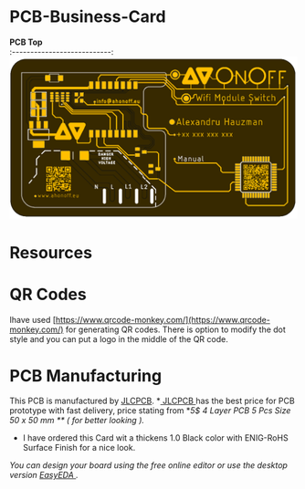# PCB-Business-Card

**PCB Top**                       
:---------------------------:
<img src="image/Top.PNG">  

# Resources

# QR Codes <a name="id3"></a>

Ihave used [https://www.qrcode-monkey.com/](https://www.qrcode-monkey.com/) for generating QR codes.  There is option to modify the dot style and you can put a logo in the middle of the QR code.


# PCB Manufacturing <a name="id3"></a>

This PCB is manufactured by [JLCPCB](https://jlcpcb.com/). 
*[ JLCPCB ](https://jlcpcb.com/) has the best price for PCB prototype with fast delivery, price stating from **5$ 4 Layer PCB 5 Pcs Size 50 x 50 mm ** ( for better looking ).*
* I have ordered this Card wit a thickens 1.0 Black color with ENIG-RoHS Surface Finish for a nice look.

*You can design your board using the free online editor or use the desktop version [ EasyEDA ](https://easyeda.com/).*